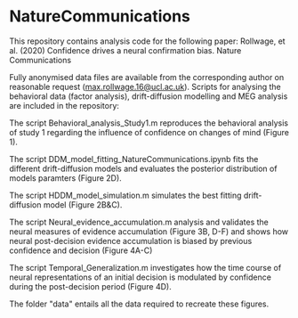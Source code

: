 # NatureCommunications
This repository contains analysis code for the following paper:  Rollwage, et al. (2020) Confidence drives a neural confirmation bias. Nature Communications

Fully anonymised data files are available from the corresponding author on reasonable request (max.rollwage.16@ucl.ac.uk). Scripts for analysing the behavioral data (factor analysis), drift-diffusion modelling and MEG analysis are included in the repository:

The script Behavioral_analysis_Study1.m reproduces the behavioral analysis of study 1 regarding the influence of confidence on changes of mind (Figure 1).

The script DDM_model_fitting_NatureCommunications.ipynb fits the different drift-diffusion models and evaluates the posterior distribution of models paramters (Figure 2D).

The script HDDM_model_simulation.m simulates the best fitting drift-diffusion model (Figure 2B&C).

The script Neural_evidence_accumulation.m analysis and validates the neural measures of evidence accumulation (Figure 3B, D-F)
and shows how neural post-decision evidence accumulation is biased by previous confidence and decision (Figure 4A-C)

The script Temporal_Generalization.m investigates how the time course of neural representations of an initial decision is modulated by confidence during the post-decision period (Figure 4D). 

The folder "data" entails all the data required to recreate these figures. 
